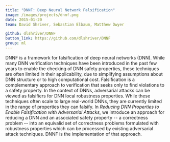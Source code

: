 ```yaml
---
title: "DNNF: Deep Neural Network Falsification"
image: /images/projects/dnnf.png
date: 2015-01-20
team: David Shriver, Sebastian Elbaum, Matthew Dwyer

github: dlshriver/DNNF
button_link: https://github.com/dlshriver/DNNF
group: ml
---
```


DNNF is a framework for falsification of deep neural networks (DNN).
While many DNN verification techniques have been introduced in the past few years to enable the checking of DNN safety properties, these techniques are often limited in their applicability, due to simplifying assumptions about DNN structure or to high computational cost.
Falsification is a complementary approach to verification that seeks only to find violations to a safety property.
In the context of DNNs, adversarial attacks can be viewed as falsifiers for DNN local robustness properties.
While these techniques often scale to large real-world DNNs, they are currently limited in the range of properties they can falsify.
In <i>Reducing DNN Properties to Enable Falsification with Adversarial Attacks</i>, we introduce an approach for reducing a DNN and an associated safety property -- a correctness problem -- into an equivalid set of correctness problems formulated with robustness properties which can be processed by existing adversarial attack techniques.
DNNF is the implementation of that approach.
